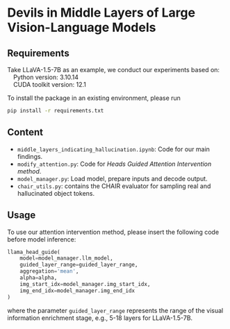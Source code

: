 # Devils in Middle Layers of Large Vision-Language Models

## Requirements
Take LLaVA-1.5-7B as an example, we conduct our experiments based on:  
&emsp;Python version: 3.10.14  
&emsp;CUDA toolkit version: 12.1  

To install the package in an existing environment, please run
``` bash
pip install -r requirements.txt
```

## Content
- `middle_layers_indicating_hallucination.ipynb`: Code for our main findings.
- `modify_attention.py`: Code for _Heads Guided Attention Intervention method_.
- `model_manager.py`: Load model, prepare inputs and decode output.
- `chair_utils.py`: contains the CHAIR evaluator for sampling real and hallucinated object tokens.

## Usage
To use our attention intervention method, please insert the following code before model inference:
```python
llama_head_guide(
    model=model_manager.llm_model,
    guided_layer_range=guided_layer_range,
    aggregation='mean',
    alpha=alpha,
    img_start_idx=model_manager.img_start_idx,
    img_end_idx=model_manager.img_end_idx
)
```
where the parameter `guided_layer_range` represents the range of the visual information enrichment stage, e.g., 5-18 layers for LLaVA-1.5-7B.
